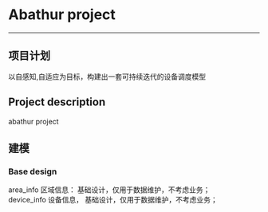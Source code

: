 # Abathur project

---

## 项目计划
以自感知,自适应为目标，构建出一套可持续迭代的设备调度模型


## Project description
abathur project 


## 建模



### Base design
    
area_info 区域信息： 基础设计，仅用于数据维护，不考虑业务；    
device_info 设备信息， 基础设计，仅用于数据维护，不考虑业务；

